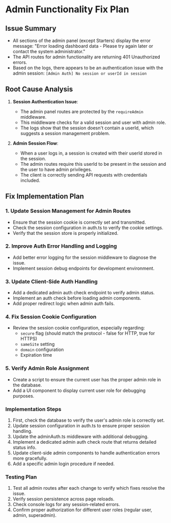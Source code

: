 # Admin Functionality Fix Plan

## Issue Summary
- All sections of the admin panel (except Starters) display the error message: "Error loading dashboard data - Please try again later or contact the system administrator."
- The API routes for admin functionality are returning 401 Unauthorized errors.
- Based on the logs, there appears to be an authentication issue with the admin session: `[Admin Auth] No session or userId in session`

## Root Cause Analysis
1. **Session Authentication Issue**:
   - The admin panel routes are protected by the `requireAdmin` middleware.
   - This middleware checks for a valid session and user with admin role.
   - The logs show that the session doesn't contain a userId, which suggests a session management problem.

2. **Admin Session Flow**:
   - When a user logs in, a session is created with their userId stored in the session.
   - The admin routes require this userId to be present in the session and the user to have admin privileges.
   - The client is correctly sending API requests with credentials included.

## Fix Implementation Plan

### 1. Update Session Management for Admin Routes
- Ensure that the session cookie is correctly set and transmitted.
- Check the session configuration in auth.ts to verify the cookie settings.
- Verify that the session store is properly initialized.

### 2. Improve Auth Error Handling and Logging
- Add better error logging for the session middleware to diagnose the issue.
- Implement session debug endpoints for development environment.

### 3. Update Client-Side Auth Handling
- Add a dedicated admin auth check endpoint to verify admin status.
- Implement an auth check before loading admin components.
- Add proper redirect logic when admin auth fails.

### 4. Fix Session Cookie Configuration
- Review the session cookie configuration, especially regarding:
  - `secure` flag (should match the protocol - false for HTTP, true for HTTPS)
  - `sameSite` setting
  - `domain` configuration
  - Expiration time

### 5. Verify Admin Role Assignment
- Create a script to ensure the current user has the proper admin role in the database.
- Add a UI component to display current user role for debugging purposes.

### Implementation Steps

1. First, check the database to verify the user's admin role is correctly set.
2. Update session configuration in auth.ts to ensure proper session handling.
3. Update the adminAuth.ts middleware with additional debugging.
4. Implement a dedicated admin auth check route that returns detailed status info.
5. Update client-side admin components to handle authentication errors more gracefully.
6. Add a specific admin login procedure if needed.

### Testing Plan

1. Test all admin routes after each change to verify which fixes resolve the issue.
2. Verify session persistence across page reloads.
3. Check console logs for any session-related errors.
4. Confirm proper authorization for different user roles (regular user, admin, superadmin).
